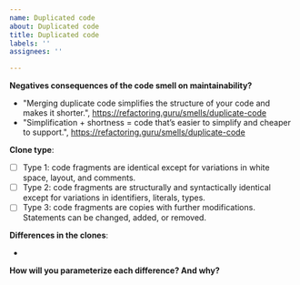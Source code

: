 ```yaml
---
name: Duplicated code
about: Duplicated code
title: Duplicated code
labels: ''
assignees: ''

---
```

**Negatives consequences of the code smell on maintainability?**

- "Merging duplicate code simplifies the structure of your code and makes it shorter.", https://refactoring.guru/smells/duplicate-code
- "Simplification + shortness = code that’s easier to simplify and cheaper to support.", https://refactoring.guru/smells/duplicate-code



**Clone type**:

- [ ] Type 1: code fragments are identical except for variations in white space, layout, and comments.
- [ ] Type 2: code fragments are structurally and syntactically identical except for variations in identifiers, literals, types.
- [ ] Type 3: code fragments are copies with further modifications. Statements can be changed, added, or removed.

**Differences in the clones**:

- 

**How will you parameterize each difference? And why?**

